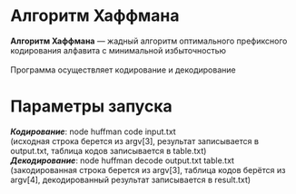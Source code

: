 # Алгоритм Хаффмана
**Алгоритм Хаффмана** — жадный алгоритм оптимального префиксного кодирования алфавита с минимальной избыточностью \
\
Программа осуществляет кодирование и декодирование
# Параметры запуска
***Кодирование***: node huffman code input.txt\
(исходная строка берется из argv[3], результат записывается в output.txt, таблица кодов записывается в table.txt)\
***Декодирование***: node huffman decode output.txt table.txt\
(закодированная строка берется из argv[3], таблица кодов берётся из argv[4], декодированный результат записывается в result.txt)
